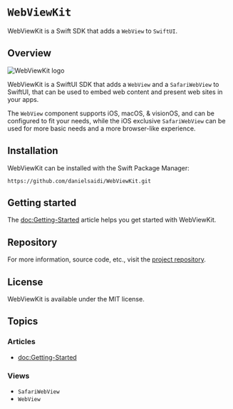 # ``WebViewKit``

WebViewKit is a Swift SDK that adds a `WebView` to `SwiftUI`.



## Overview

![WebViewKit logo](Logo.png)

WebViewKit is a SwiftUI SDK that adds a ``WebView`` and a ``SafariWebView`` to SwiftUI, that can be used to embed web content and present web sites in your apps.

The ``WebView`` component supports iOS, macOS, & visionOS, and can be configured to fit your needs, while the iOS exclusive ``SafariWebView`` can be used for more basic needs and a more browser-like experience.



## Installation

WebViewKit can be installed with the Swift Package Manager:

```
https://github.com/danielsaidi/WebViewKit.git
```



## Getting started

The <doc:Getting-Started> article helps you get started with WebViewKit.



## Repository

For more information, source code, etc., visit the [project repository](https://github.com/danielsaidi/WebViewKit).



## License

WebViewKit is available under the MIT license.



## Topics

### Articles

- <doc:Getting-Started>

### Views

- ``SafariWebView``
- ``WebView``
